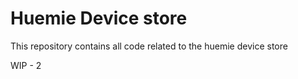 # Huemie Device store

This repository contains all code related to the huemie device store

WIP - 2